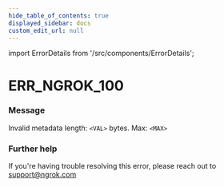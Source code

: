 ```yaml
---
hide_table_of_contents: true
displayed_sidebar: docs
custom_edit_url: null
---
```


import ErrorDetails from '/src/components/ErrorDetails';

# ERR_NGROK_100

### Message
Invalid metadata length: `<VAL>` bytes. Max: `<MAX>`

### Further help
If you're having trouble resolving this error, please reach out to [support@ngrok.com](mailto:support@ngrok.com?subject=Help%20with%20ERR_NGROK_100)

<ErrorDetails error='err_ngrok_100' />
